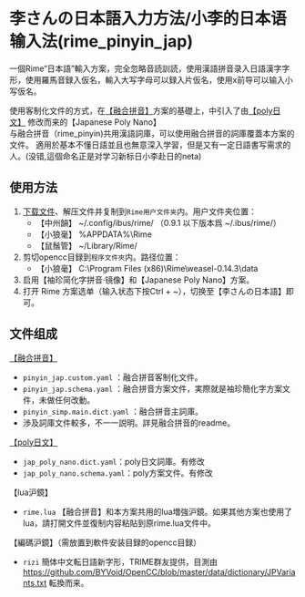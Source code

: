 # 李さんの日本語入力方法/小李的日本语输入法(rime_pinyin_jap)
一個Rime“日本語”輸入方案，完全忽略音読訓読，使用漢語拼音录入日語漢字字形，使用羅馬音録入仮名，輸入大写字母可以録入片仮名，使用x前导可以输入小写仮名。  
  
使用客制化文件的方式，在[【融合拼音】](https://github.com/tumuyan/rime-pinyin-simp)方案的基礎上，中引入了由[【poly日文】](https://github.com/biopolyhedron/rime-jap-poly) 修改而来的【Japanese Poly Nano】  
与融合拼音（rime_pinyin)共用漢語詞庫，可以使用融合拼音的詞庫覆蓋本方案的文件。
適用於基本不懂日語並且也無意深入学習，但是又有一定日語書写需求的人。(没错,這個命名正是对学习新标日小李赴日的neta)  

## 使用方法
1. [下载文件](https://github.com/tumuyan/rime-pinyin-jap/archive/master.zip)、解压文件并复制到`Rime用户文件夹`内。用户文件夹位置：  
    * 【中州韻】 ~/.config/ibus/rime/ （0.9.1 以下版本爲 ~/.ibus/rime/）
    * 【小狼毫】 %APPDATA%\Rime
    * 【鼠鬚管】 ~/Library/Rime/
2. 剪切opencc目録到`程序文件夾`内。路径位置：
    * 【小狼毫】 C:\Program Files (x86)\Rime\weasel-0.14.3\data
3. 启用【袖珍简化字拼音·镜像】和【Japanese Poly Nano】方案。
4. 打开 Rime 方案选单（输入状态下按Ctrl + ~），切换至【李さんの日本語】即可。


## 文件组成
[【融合拼音】](https://github.com/tumuyan/rime-pinyin-simp)  
* `pinyin_jap.custom.yaml` ：融合拼音客制化文件。  
* `pinyin_jap.schema.yaml` ：融合拼音方案文件，実際就是袖珍簡化字方案文件，未做任何改動。  
* `pinyin_simp.main.dict.yaml` ：融合拼音主詞庫。
* 渉及詞庫文件較多，不一一説明。詳見融合拼音的readme。

[【poly日文】](https://github.com/biopolyhedron/rime-jap-poly)  
- `jap_poly_nano.dict.yaml`：poly日文詞庫。有修改  
- `jap_poly_nano.schema.yaml`：poly方案文件。有修改  

【lua沪鏡】  
* `rime.lua` 【融合拼音】和本方案共用的lua増強沪鏡。如果其他方案也使用了lua，請打開文件並復制内容粘貼到原rime.lua文件中。
  
【編碼沪鏡】（需放置到軟件安装目録的opencc目録） 
* `rizi` 簡体中文転日語新字形，TRIME群友提供，目測由 https://github.com/BYVoid/OpenCC/blob/master/data/dictionary/JPVariants.txt 転換而来。

